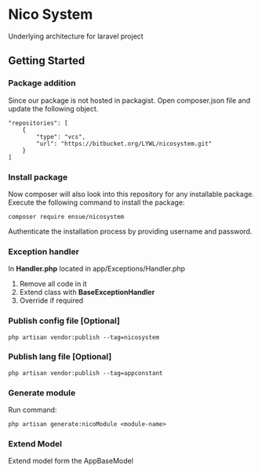 # Nico System
Underlying architecture for laravel project

## Getting Started
### Package addition
Since our package is not hosted in packagist. Open composer.json file and update the following object.
```
"repositories": [
    {
        "type": "vcs",
        "url": "https://bitbucket.org/LYWL/nicosystem.git"
    }
]
```

### Install package
Now composer will also look into this repository for any installable package. Execute the following command to install the package:
```
composer require ensue/nicosystem
```
Authenticate the installation process by providing username and password.

### Exception handler
In **Handler.php** located in app/Exceptions/Handler.php 
1. Remove all code in it
2. Extend class with **BaseExceptionHandler**
3. Override if required

### Publish config file [Optional]
```
php artisan vendor:publish --tag=nicosystem
```

### Publish lang file [Optional]
```
php artisan vendor:publish --tag=appconstant
```

### Generate module
Run command:
```
php artisan generate:nicoModule <module-name>
```

### Extend Model
Extend model form the AppBaseModel

